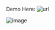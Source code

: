 Demo Here: ![url](https://mill3r.dev/TimeTrack)

![image](https://github.com/user-attachments/assets/fd1547e6-a9a4-4dd4-9de5-63c206308558)
